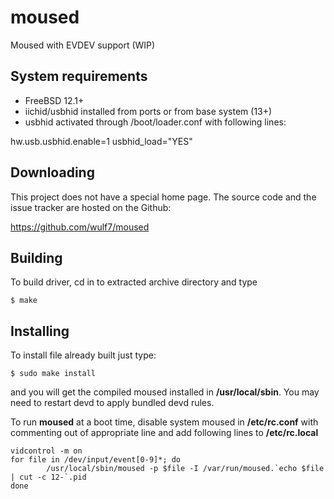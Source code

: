 # moused
Moused with EVDEV support (WIP)

## System requirements

* FreeBSD 12.1+
* iichid/usbhid installed from ports or from base system (13+)
* usbhid activated through /boot/loader.conf with following lines:

hw.usb.usbhid.enable=1
usbhid_load="YES"

## Downloading

This project does not have a special home page. The source code and the
issue tracker are hosted on the Github:

https://github.com/wulf7/moused

## Building

To build driver, cd in to extracted archive directory and type

```
$ make
```

## Installing

To install file already built just type:

```
$ sudo make install
```

and you will get the compiled moused installed in **/usr/local/sbin**.
You may need to restart devd to apply bundled devd rules.

To run **moused** at a boot time, disable system moused in **/etc/rc.conf**
with commenting out of appropriate line and add following lines to
**/etc/rc.local**

```
vidcontrol -m on
for file in /dev/input/event[0-9]*; do
        /usr/local/sbin/moused -p $file -I /var/run/moused.`echo $file | cut -c 12-`.pid
done
```
